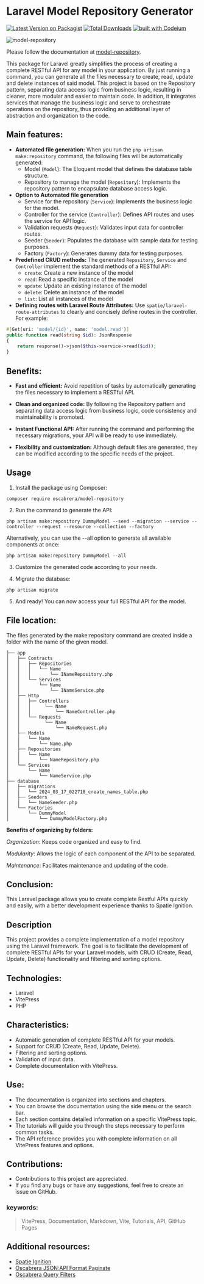 # Laravel Model Repository Generator

[![Latest Version on Packagist](https://img.shields.io/packagist/v/oscabrera/model-repository.svg?style=flat-square)](https://packagist.org/packages/oscabrera/model-repository)
[![Total Downloads](https://img.shields.io/packagist/dt/oscabrera/model-repository.svg?style=flat-square)](https://packagist.org/packages/oscabrera/model-repository)
[![built with Codeium](https://codeium.com/badges/main)](https://codeium.com)

![model-repository](https://socialify.git.ci/Oscabrera/model-repository/image?language=1&name=1&owner=1&pattern=Floating%20Cogs&theme=Auto)

Please follow the documentation at [model-repository](https://oscabrera.github.io/model-repository/).

This package for Laravel greatly simplifies the process of creating a complete RESTful API for any model in your
application. By just running a command, you can generate all the files necessary to create, read, update and delete
instances of said model. This project is based on the Repository pattern, separating data access logic from business
logic, resulting in cleaner, more modular and easier to maintain code. In addition, it integrates services that manage
the business logic and serve to orchestrate operations on the repository, thus providing an additional layer of
abstraction and organization to the code.

## Main features:

- **Automated file generation:** When you run the `php artisan make:repository` command, the following files will be
  automatically generated:
    - Model (`Model`): The Eloquent model that defines the database table structure.
    - Repository to manage the model (`Repository`): Implements the repository pattern to encapsulate database access
      logic.
- **Option to Automated file generation**
    - Service for the repository (`Service`): Implements the business logic for the model.
    - Controller for the service (`Controller`): Defines API routes and uses the service for API logic.
    - Validation requests (`Request`): Validates input data for controller routes.
    - Seeder (`Seeder`): Populates the database with sample data for testing purposes.
    - Factory (`Factory`): Generates dummy data for testing purposes.
- **Predefined CRUD methods:** The generated `Repository`, `Service` and `Controller` implement the standard methods of
  a RESTful API:
    - `create`: Create a new instance of the model
    - `read`: Read a specific instance of the model
    - `update`: Update an existing instance of the model
    - `delete`: Delete an instance of the model
    - `list`: List all instances of the model
- **Defining routes with Laravel Route Attributes:** Use `spatie/laravel-route-attributes` to clearly and concisely
  define routes in the controller. For example:

```php
#[Get(uri: 'model/{id}', name: 'model.read')]
public function read(string $id): JsonResponse
{
    return response()->json($this->service->read($id));
}
```

## Benefits:

- **Fast and efficient:** Avoid repetition of tasks by automatically generating the files necessary to implement a
  RESTful API.

- **Clean and organized code:** By following the Repository pattern and separating data access logic from business
  logic, code consistency and maintainability is promoted.

- **Instant Functional API:** After running the command and performing the necessary migrations, your API will be ready
  to use immediately.

- **Flexibility and customization:** Although default files are generated, they can be modified according to the
  specific needs of the project.

## Usage

1. Install the package using Composer:

```shell
composer require oscabrera/model-repository
```

2. Run the command to generate the API:

```shell
php artisan make:repository DummyModel --seed --migration --service --controller --request --resource --collection --factory 
```

Alternatively, you can use the --all option to generate all available components at once:

```shell
php artisan make:repository DummyModel --all
```

3. Customize the generated code according to your needs.

4. Migrate the database:

```shell
php artisan migrate
```

5. And ready! You can now access your full RESTful API for the model.

## File location:

The files generated by the make:repository command are created inside a folder with the name of the given model.

```
├── app
│   ├── Contracts
│   │   ├── Repositories
│   │   │   └── Name
│   │   │       └── INameRepository.php
│   │   └── Services
│   │       └── Name
│   │           └── INameService.php
│   ├── Http
│   │   ├── Controllers
│   │   │     └── Name
│   │   │         └── NameController.php
│   │   └── Requests
│   │         └── Name
│   │             └── NameRequest.php
│   ├── Models
│   │   └── Name
│   │       └── Name.php
│   ├── Repositories
│   │   └── Name
│   │       └── NameRepository.php
│   └── Services
│       └── Name
│           └── NameService.php
├── database
│   ├── migrations
│   │   └── 2024_03_17_022718_create_names_table.php
│   ├── Seeders
│   │   └── NameSeeder.php
│   └── Factories
│       └── DummyModel
│           └── DummyModelFactory.php
```

**Benefits of organizing by folders:**

*Organization*: Keeps code organized and easy to find.

*Modularity*: Allows the logic of each component of the API to be separated.

*Maintenance*: Facilitates maintenance and updating of the code.

## **Conclusion:**

This Laravel package allows you to create complete Restful APIs quickly and easily, with a better development experience
thanks to Spatie Ignition.

## Description
This project provides a complete implementation of a model repository using the Laravel framework. The goal is to facilitate the development of complete RESTful APIs for your Laravel models, with CRUD (Create, Read, Update, Delete) functionality and filtering and sorting options.

## Technologies:

- Laravel
- VitePress
- PHP

## Characteristics:

- Automatic generation of complete RESTful API for your models.
- Support for CRUD (Create, Read, Update, Delete).
- Filtering and sorting options.
- Validation of input data.
- Complete documentation with VitePress.

## Use:

- The documentation is organized into sections and chapters.
- You can browse the documentation using the side menu or the search bar.
- Each section contains detailed information on a specific VitePress topic.
- The tutorials will guide you through the steps necessary to perform common tasks.
- The API reference provides you with complete information on all VitePress features and options.

## Contributions:

- Contributions to this project are appreciated.
- If you find any bugs or have any suggestions, feel free to create an issue on GitHub.

### keywords:

> VitePress, Documentation, Markdown, Vite, Tutorials, API, GitHub Pages
 
## **Additional resources:**

- [Spatie Ignition](https://github.com/spatie/ignition)
- [Oscabrera JSON:API Format Paginate](https://oscabrera.github.io/laravel-json-api-format-paginate)
- [Oscabrera Query Filters](https://oscabrera.github.io/laravel-query-filters)
